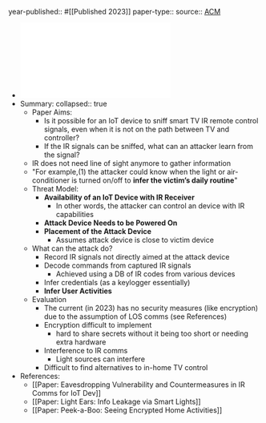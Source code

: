 year-published:: #[[Published 2023]] 
paper-type:: 
source:: [ACM](https://dl.acm.org/doi/10.5555/3620237.3620492)

- ![HOMESPY:  the invisible sniffer of infrared remote control of smart TVs](../assets/usenixsecurity23-huang_1733346018950_0.pdf)
- Summary:
  collapsed:: true
	- Paper Aims:
		- Is it possible for an IoT device to sniff smart TV IR remote control signals, even when it is not on the path between TV and controller?
		- If the IR signals can be sniffed, what can an attacker learn from the signal?
	- IR does not need line of sight anymore to gather information
	- "For example,(1) the attacker could know when the light or air-conditioner is turned on/off to __infer the victim’s daily routine__"
	- Threat Model:
		- **Availability of an IoT Device with IR Receiver**
			- In other words, the attacker can control an device with IR capabilities
		- **Attack Device Needs to be Powered On**
		- **Placement of the Attack Device**
			- Assumes attack device is close to victim device
	- What can the attack do?
		- Record IR signals not directly aimed at the attack device
		- Decode commands from captured IR signals
			- Achieved using a DB of IR codes from various devices
		- Infer credentials (as a keylogger essentially)
		- __Infer User Activities__
	- Evaluation
		- The current (in 2023) has no security measures (like encryption) due to the assumption of LOS comms (see References)
		- Encryption  difficult to implement
			- hard to share secrets without it being too short or needing extra hardware
		- Interference to IR comms
			- Light sources can interfere
		- Difficult to find alternatives to in-home TV control
- References:
	- [[Paper: Eavesdropping Vulnerability and Countermeasures in IR Comms for IoT Dev]]
	- [[Paper: Light Ears: Info Leakage via Smart Lights]]
	- [[Paper: Peek-a-Boo: Seeing Encrypted Home Activities]]